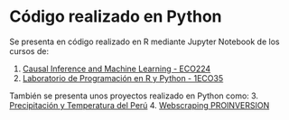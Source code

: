 # Código realizado en Python
Se presenta en código realizado en R mediante Jupyter Notebook de los cursos de:
1. [Causal Inference and Machine Learning - ECO224](https://github.com/dest18/Prueba_Codigo_CV/tree/main/Python/Causal%20Inference%20and%20Machine%20Learning%20-%20ECO224)
2. [Laboratorio de Programación en R y Python - 1ECO35](https://github.com/dest18/Prueba_Codigo_CV/tree/main/Python/Laboratorio%20de%20Programaci%C3%B3n%20-%201ECO35)

También se presenta unos proyectos realizado en Python como:
3. [Precipitación y Temperatura del Perú](https://github.com/dest18/Prueba_Codigo_CV/tree/main/Python/Precipitacion%20y%20Temperatura)
4. [Webscraping PROINVERSION](https://github.com/dest18/Prueba_Codigo_CV/tree/main/Python/Webscraping%20PROINVERSION)
